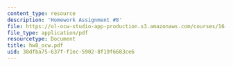 ```yaml
---
content_type: resource
description: 'Homework Assignment #8'
file: https://ol-ocw-studio-app-production.s3.amazonaws.com/courses/16-61-aerospace-dynamics-spring-2003/38dfba75637ff1ec59028f19f6683ce6_hw8_ocw.pdf
file_type: application/pdf
resourcetype: Document
title: hw8_ocw.pdf
uid: 38dfba75-637f-f1ec-5902-8f19f6683ce6
---
```

